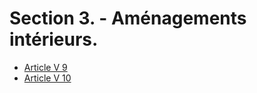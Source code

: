 # Section 3. - Aménagements intérieurs.

- [Article V 9](article-v-9.md)
- [Article V 10](article-v-10.md)

